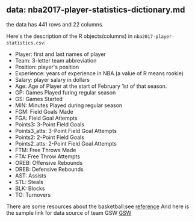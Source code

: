## data: nba2017-player-statistics-dictionary.md

the data has 441 rows and 22 columns.

Here's the description of the R objects(columns) in `nba2017-player-statistics.csv`:

* Player: first and last names of player
* Team: 3-letter team abbreviation
* Position: player's position
* Experience: years of experience in NBA (a value of R means rookie)
* Salary: player salary in dollars
* Age: Age of Player at the start of February 1st of that season.
* GP: Games Played furing regular season
* GS: Games Started
* MIN: Minutes Played during regular season
* FGM: Field Goals Made
* FGA: Field Goal Attempts
* Points3: 3-Point Field Goals
* Points3_atts: 3-Point Field Goal Attempts
* Points2: 2-Point Field Goals
* Points2_atts: 2-Point Field Goal Attempts
* FTM: Free Throws Made
* FTA: Free Throw Attempts
* OREB: Offensive Rebounds
* DREB: Defensive Rebounds
* AST: Assists
* STL: Steals
* BLK: Blocks
* TO: Turnovers

There are some resources about the basketball:see [reference](www.basketball-reference.com)
And here is the sample link for data source of team GSW [GSW](www.basketball-reference.com/teams/GSW/2017.html)